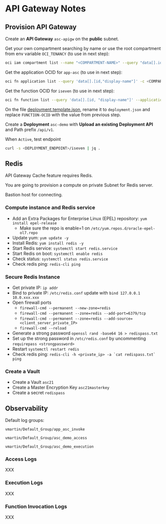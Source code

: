 # API Gateway Notes

## Provision API Gateway

Create an **API Gateway** `asc-apigw` on the **public** subnet.

Get your own compartment searching by name or use the root compartment from env variable `OCI_TENANCY` (to use in next step):
```bash
oci iam compartment list --name "<COMPARTMENT-NAME>" --query "data[].id"
```

Get the application OCID for `app-asc` (to use in next step):
```bash
oci fn application list --query 'data[].[id,"display-name"]' -c <COMPARTMENT-OCID>
```

Get the function OCID for `iseven` (to use in next step):
```bash
oci fn function list --query 'data[].[id, "display-name"]' --application-id <APPLICATION-OCID>
```

On the file [deployment.template.json](deployment.template.json), rename it to `deployment.json` and replace `FUNCTION-OCID` with the value from previous step.

Create a **Deployment** `asc-demo` with **Upload an existing Deployment API** and Path prefix `/api/v1`.

When `Active`, test endpoint
```bash
curl -s <DEPLOYMENT_ENDPOINT>/iseven | jq .
```

## Redis

API Gateway Cache feature requires Redis.

You are going to provision a compute on private Subnet for Redis server.

Bastion host for connecting.

### Compute instance and Redis service

- Add an Extra Packages for Enterprise Linux (EPEL) repository: `yum install epel-release`
  - Make sure the repo is enable=1 on `/etc/yum.repos.d/oracle-epel-ol7.repo`
- Update yum: `yum update -y`
- Install Redis: `yum install redis -y`
- Start Redis service: `systemctl start redis.service`
- Start Redis on boot: `systemctl enable redis`
- Check status: `systemctl status redis.service`
- Check redis ping: `redis-cli ping`

### Secure Redis Instance

- Get private IP: `ip addr`
- Bind to private IP: `/etc/redis.conf` update with `bind 127.0.0.1 10.0.xxx.xxx`
- Open firewall ports
  - `firewall-cmd --permanent --new-zone=redis` 
  - `firewall-cmd --permanent --zone=redis --add-port=6379/tcp`
  - `firewall-cmd --permanent --zone=redis --add-source=<client_server_private_IP>`
  - `firewall-cmd --reload`
- Generate a strong password `openssl rand -base64 16 > redispass.txt`
- Set up the strong password in `/etc/redis.conf` by uncommenting `requirepass <strongpassword>`
- Restart `systemctl restart redis`
- Check redis ping: ``redis-cli -h <private_ip> -a `cat redispass.txt` ping``

### Create a Vault

- Create a Vault `asc21`
- Create a Master Encryption Key `asc21masterkey`
- Create a secret `redispass`

## Observability

Default log groups:

```
vmartin/Default_Group/app_asc_invoke

vmartin/Default_Group/asc_demo_access

vmartin/Default_Group/asc_demo_execution
```

### Access Logs

XXX

### Execution Logs

XXX

### Function Invocation Logs

XXX